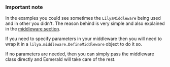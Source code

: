 ### Important note

In the examples you could see sometimes the `LilyaMiddleware` being used and in other you didn't. The reason behind
is very simple and also explained in the [middleware section](../../middleware/middleware.md#important).

If you need to specify parameters in your middleware then you will need to wrap it in a `lilya.middleware.DefineMiddleware`
object to do it so.

If no parameters are needed, then you can simply pass the middleware class directly and Esmerald will take care of the
rest.

